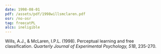 ```yaml
---
date: 1998-08-01
pdf: /assets/pdf/1998willsmclaren.pdf
osr: /no-osr
tag: freecatPL
alcs: ineligible
---
```


Wills, A.J., & McLaren, I.P.L. (1998). Perceptual learning and free classification. _Quarterly Journal of Experimental Psychology, 51B_, 235-270.
